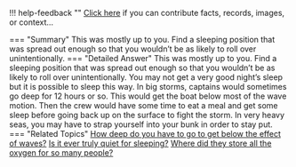 !!! help-feedback ""
    <a href="/feedback/" data-feedback-link>Click here</a>
    if you can contribute facts, records, images, or context…

<a id="summary"></a>
=== "Summary"
    This was mostly up to you. Find a sleeping position that was spread out enough so that you wouldn’t be as likely to roll over unintentionally.
=== "Detailed Answer"
    This was mostly up to you. Find a sleeping position that was spread out enough so that you wouldn’t be as likely to roll over unintentionally. You may not get a very good night’s sleep but it is possible to sleep this way.
    In big storms, captains would sometimes go deep for 12 hours or so. This would get the boat below most of the wave motion. Then the crew would have some time to eat a meal and get some sleep before going back up on the surface to fight the storm.
    In very heavy seas, you may have to strap yourself into your bunk in order to stay put.
=== "Related Topics"
    [How deep do you have to go to get below the effect of waves?](how-deep-do-you-have-to-go-to-get-below-the-effect-of-waves.md#summary)
    [Is it ever truly quiet for sleeping?](is-it-ever-truly-quiet-for-sleeping.md#summary)
    [Where did they store all the oxygen for so many people?](where-did-they-store-all-the-oxygen-for-so-many-people.md#summary)

